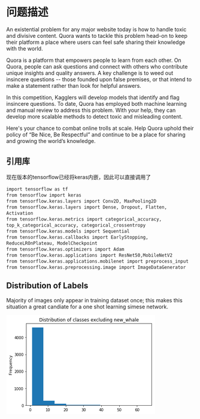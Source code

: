 # 问题描述
An existential problem for any major website today is how to handle toxic and divisive content. Quora wants to tackle this problem head-on to keep their platform a place where users can feel safe sharing their knowledge with the world.

Quora is a platform that empowers people to learn from each other. On Quora, people can ask questions and connect with others who contribute unique insights and quality answers. A key challenge is to weed out insincere questions -- those founded upon false premises, or that intend to make a statement rather than look for helpful answers.

In this competition, Kagglers will develop models that identify and flag insincere questions. To date, Quora has employed both machine learning and manual review to address this problem. With your help, they can develop more scalable methods to detect toxic and misleading content.

Here's your chance to combat online trolls at scale. Help Quora uphold their policy of “Be Nice, Be Respectful” and continue to be a place for sharing and growing the world’s knowledge.

## 引用库
现在版本的tensorflow已经将keras内嵌，因此可以直接调用了
```
import tensorflow as tf
from tensorflow import keras
from tensorflow.keras.layers import Conv2D, MaxPooling2D
from tensorflow.keras.layers import Dense, Dropout, Flatten, Activation
from tensorflow.keras.metrics import categorical_accuracy, top_k_categorical_accuracy, categorical_crossentropy
from tensorflow.keras.models import Sequential
from tensorflow.keras.callbacks import EarlyStopping, ReduceLROnPlateau, ModelCheckpoint
from tensorflow.keras.optimizers import Adam
from tensorflow.keras.applications import ResNet50,MobileNetV2
from tensorflow.keras.applications.mobilenet import preprocess_input
from tensorflow.keras.preprocessing.image import ImageDataGenerator
```

## Distribution of Labels
Majority of images only appear in training dataset once; this makes this situation a great candiate for a one shot learning simese network. 

![](https://github.com/Hanbearhug/Kaggle/blob/master/DistributionOfClassExcludingNewWhale.png)
